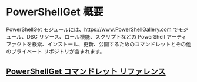 # PowerShellGet 概要

PowerShellGet モジュールには、https://www.PowerShellGallery.com でモジュール、DSC リソース、ロール機能、スクリプトなどの PowerShell アーティファクトを検索、インストール、更新、公開するためのコマンドレットとその他のプライベート リポジトリが含まれます。

## [PowerShellGet コマンドレット リファレンス](./psget_cmdlets_reference.md)


<!--HONumber=Sep16_HO4-->


